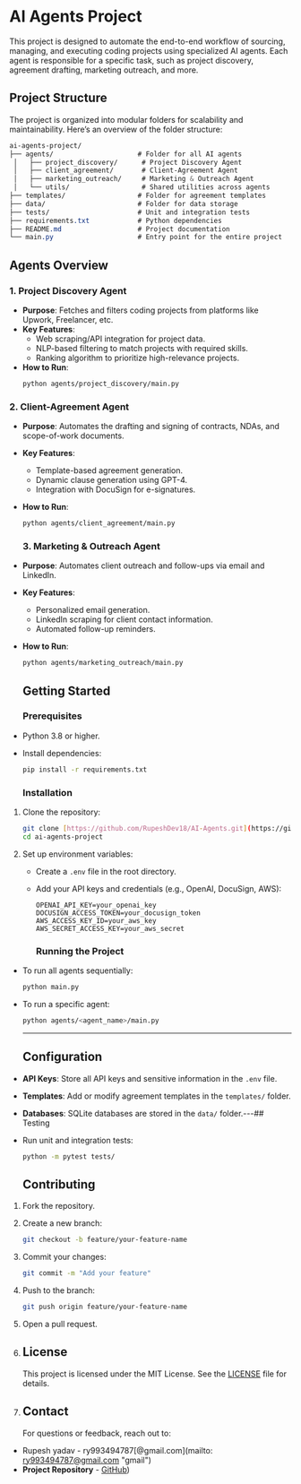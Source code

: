 # AI Agents Project

This project is designed to automate the end-to-end workflow of sourcing, managing, and executing coding projects using specialized AI agents. Each agent is responsible for a specific task, such as project discovery, agreement drafting, marketing outreach, and more.

## Project Structure

The project is organized into modular folders for scalability and maintainability. Here’s an overview of the folder structure:
```css
ai-agents-project/
├── agents/                     # Folder for all AI agents
 │   ├── project_discovery/      # Project Discovery Agent
 │   ├── client_agreement/       # Client-Agreement Agent
 │   ├── marketing_outreach/     # Marketing & Outreach Agent
 │   └── utils/                  # Shared utilities across agents
├── templates/                  # Folder for agreement templates
├── data/                       # Folder for data storage
├── tests/                      # Unit and integration tests
├── requirements.txt            # Python dependencies
├── README.md                   # Project documentation
└── main.py                     # Entry point for the entire project
```
## Agents Overview

### 1. Project Discovery Agent

- **Purpose**: Fetches and filters coding projects from platforms like Upwork, Freelancer, etc.
- **Key Features**:
  - Web scraping/API integration for project data.
  - NLP-based filtering to match projects with required skills.
  - Ranking algorithm to prioritize high-relevance projects.
- **How to Run**:
  ```bash
  python agents/project_discovery/main.py
  ```

### 2. Client-Agreement Agent

- **Purpose**: Automates the drafting and signing of contracts, NDAs, and scope-of-work documents.
- **Key Features**:

  - Template-based agreement generation.
  - Dynamic clause generation using GPT-4.
  - Integration with DocuSign for e-signatures.
- **How to Run**:

  ```bash
  python agents/client_agreement/main.py
  ```

  ### 3. Marketing & Outreach Agent
- **Purpose**: Automates client outreach and follow-ups via email and LinkedIn.
- **Key Features**:

  - Personalized email generation.
  - LinkedIn scraping for client contact information.
  - Automated follow-up reminders.
- **How to Run**:

  ```bash
  python agents/marketing_outreach/main.py
  ```

  ## Getting Started

  ### Prerequisites
- Python 3.8 or higher.
- Install dependencies:

  ```bash
  pip install -r requirements.txt
  ```

  ### Installation

1. Clone the repository:

   ```bash
   git clone [https://github.com/RupeshDev18/AI-Agents.git](https://github.com/RupeshDev18/AI-Agents.git)
   cd ai-agents-project
   ```
2. Set up environment variables:

   - Create a `.env` file in the root directory.
   - Add your API keys and credentials (e.g., OpenAI, DocuSign, AWS):

     ```
     OPENAI_API_KEY=your_openai_key
     DOCUSIGN_ACCESS_TOKEN=your_docusign_token
     AWS_ACCESS_KEY_ID=your_aws_key
     AWS_SECRET_ACCESS_KEY=your_aws_secret
     ```

     ### Running the Project

- To run all agents sequentially:

  ```bash
  python main.py
  ```
- To run a specific agent:

  ```bash
  python agents/<agent_name>/main.py
  ```

  ---

  ## Configuration
- **API Keys**: Store all API keys and sensitive information in the `.env` file.
- **Templates**: Add or modify agreement templates in the `templates/` folder.
- **Databases**: SQLite databases are stored in the `data/` folder.---## Testing
- Run unit and integration tests:

  ```bash
  python -m pytest tests/
  ```

  ## Contributing

1. Fork the repository.
2. Create a new branch:

   ```bash
   git checkout -b feature/your-feature-name
   ```
3. Commit your changes:

   ```bash
   git commit -m "Add your feature"
   ```
4. Push to the branch:

   ```bash
   git push origin feature/your-feature-name
   ```
5. Open a pull request.
6. ## License

   This project is licensed under the MIT License. See the [LICENSE](LICENSE) file for details.
7. ## Contact

   For questions or feedback, reach out to:

- Rupesh yadav - ry993494787[@gmail.com](mailto: ry993494787@gmail.com "gmail")
- **Project Repository** - [GitHub]([https://github.com/RupeshDev18/AI-Agents.git](https://github.com/RupeshDev18/AI-Agents.git)))
